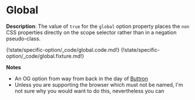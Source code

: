 # Global

__Description__: The value of `true` for the `global` option property places the `non` CSS properties directly on the scope selector rather than in a negation pseudo-class.

{!state/specific-option/_code/global.code.md!}
{!state/specific-option/_code/global.fixture.md!}

__Notes__

+ An OG option from way from back in the day of [Buttron](https://github.com/artisin/buttron)
+ Unless you are supporting the browser which must not be named, I'm not sure why you would want to do this, nevertheless you can

<div class="cf"></div>
<div class="end-last"></div>

